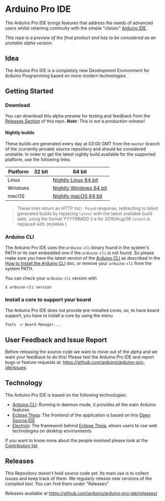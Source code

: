 # Arduino Pro IDE 
The Arduino Pro IDE brings features that address the needs of advanced users whilst retaining continuity with the simple "classic" [Arduino IDE](https://github.com/arduino/Arduino).

*This repo is a preview of the final product and has to be considered as an unstable alpha version.*

## Idea
The Arduino Pro IDE is a completely new Development Environment for Arduino Programming based on more modern technologies. 

## Getting Started

### Download

You can download this alpha preview for testing and feedback from the [Releases Section](https://github.com/arduino/arduino-pro-ide/releases) of this repo.
*<b>Note</b>: This is not a production release!*

#### Nightly builds

These builds are generated every day at 03:00 GMT from the `master` branch of the (currently private) source repository and
should be considered unstable. In order to get the latest nightly build
available for the supported platform, use the following links:

Platform  | 32 bit                   | 64 bit                   |
--------- | ------------------------ | ------------------------ |
Linux     |                          | [Nightly Linux 64 bit]   |
Windows   |                          | [Nightly Windows 64 bit] |
macOS     |                          | [Nightly macOS 64 bit]   |

[Nightly Linux 64 bit]: https://downloads.arduino.cc/arduino-pro-ide/nightly/arduino-pro-ide_nightly-latest_Linux_64bit.zip
[Nightly Windows 64 bit]: https://downloads.arduino.cc/arduino-pro-ide/nightly/arduino-pro-ide_nightly-latest_Windows_64bit.zip
[Nightly macOS 64 bit]: https://downloads.arduino.cc/arduino-pro-ide/nightly/arduino-pro-ide_nightly-latest_macOS_64bit.dmg

> These links return an HTTP `302: Found` response, redirecting to latest
  generated builds by replacing `latest` with the latest available build
  date, using the format YYYYMMDD (i.e for 2019/Aug/06 `latest` is
  replaced with `20190806` )

### Arduino CLI 

The Arduino Pro IDE uses the `arduino-cli` binary found in the system's PATH or its own embedded one if the `arduino-cli` is not found.
So please make sure you have the latest version of the [Arduino CLI](https://github.com/arduino/arduino-cli) as described in the [How to Install the Arduino CLI](https://github.com/arduino/arduino-cli#how-to-install) doc,
or remove your `arduino-cli` from the system PATH.

You can check your `arduino-cli` version with

```
$ arduino-cli version
```

### Install a core to support your board 
The Arduino Pro IDE does not provide pre-installed cores, so, to have board support, you have to install a core by using the menu

    Tools -> Board Manager...

## User Feedback and Issue Report
Before releasing the source code we want to move out of the alpha and we want your feedback to do this! Please test the Arduino Pro IDE and report bugs or feature requests at: https://github.com/arduino/arduino-pro-ide/issues.

## Technology
The Arduino Pro IDE is based on the following technologies:

* [Arduino CLI](https://github.com/arduino/arduino-cli):
 Running in daemon mode, it provides all the main Arduino features
* [Eclipse Theia](https://github.com/eclipse-theia/theia):
The frontend of the application is based on this [Open Source IDE](https://theia-ide.org/) 
* [Electron](https://github.com/electron/electron):
The framework behind [Eclipse Theia](https://theia-ide.org/), allows users to use web technologies on desktop environments

If you want to know more about the people involved please look at the [Contribution list](CONTRIBUTIONS.md).

## Releases
This Repository doesn't hold source code yet. Its main use is to collect issues and keep track of them.
We regularly release new versions of the compiled tool. You can find them under "Releases"

Releases available at https://github.com/arduino/arduino-pro-ide/releases/
